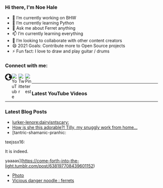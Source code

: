 ### Hi there, I'm Noe Hale

- 🔭 I’m currently working on BHW
- 🌱 I’m currently learning Python
- 💬 Ask me about Ferret anything
- 📫 I’m currently learning everything
- 🔭 I’m looking to collaborate with other content creators
- 😄 2021 Goals: Contribute more to Open Source projects
- ⚡ Fun fact: I love to draw and play guitar / drums

### Connect with me:

[<img align="left" alt="ferretvoice.com" width="22px" src="https://raw.githubusercontent.com/iconic/open-iconic/master/svg/globe.svg" />](https://ferretvoice.com)
[<img align="left" alt="YouTube" width="22px" src="https://cdn.jsdelivr.net/npm/simple-icons@v3/icons/youtube.svg" />](https://www.youtube.com/channel/UCk665XTfaMLVwFVWUmgnDiw)
[<img align="left" alt="Twitter" width="22px" src="https://cdn.jsdelivr.net/npm/simple-icons@v3/icons/twitter.svg" />](https://twitter.com/voiceferret)
[<img align="left" alt="Pinterest" width="22px" src="https://cdn.jsdelivr.net/npm/simple-icons@v3/icons/pinterest.svg" />](https://www.pinterest.com/voiceferret/)

<br />

---

### Latest YouTube Videos

<!-- YOUTUBEOVERFLO:START -->
<!-- YOUTUBEOVERFLO:END -->

---
### Latest Blog Posts

<!-- BLOG-POST-LIST:START -->
- [lurker-lenore:dairyisntscary:](https://come-forth-into-the-light.tumblr.com/post/638203370694492160)
- [How is she this adorable?! Tilly, my snuggly work from home...](https://come-forth-into-the-light.tumblr.com/post/638203153792286720)
- [tantric-shamanic-pranhic:

teejssx16:

It is indeed.

yaaaas](https://come-forth-into-the-light.tumblr.com/post/638197708439601152)
- [Photo](https://come-forth-into-the-light.tumblr.com/post/638192046726922240)
- [Vicious danger noodle : ferrets](https://come-forth-into-the-light.tumblr.com/post/638190229598175232)
<!-- BLOG-POST-LIST:END -->
